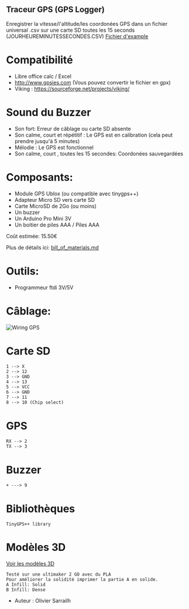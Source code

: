 Traceur GPS (GPS Logger) 
----------

Enregistrer la vitesse/l'altitude/les coordonées GPS dans un fichier universal .csv sur une carte SD toutes les 15 seconds   
(JOURHEUREMINUTESSECONDES.CSV)
[Fichier d'example](https://github.com/pigetArduino/gpsLogger/blob/master/doc/example.csv)

# Compatibilité
* Libre office calc / Excel
* http://www.gpsies.com (Vous pouvez convertir le fichier en gpx) 
* Viking : https://sourceforge.net/projects/viking/

# Sound du Buzzer
* Son fort: Erreur de câblage ou carte SD absente
* Son calme, court et répétitif : Le GPS est en calibration (cela peut prendre jusqu'à 5 minutes)
* Mélodie : Le GPS est fonctionnel
* Son calme, court , toutes les 15 secondes:  Coordonées sauvegardées  

# Composants:
  * Module GPS Ublox (ou compatible avec tinygps++)
  * Adapteur Micro SD vers carte SD
  * Carte MicroSD de 2Go (ou moins) 
  * Un buzzer
  * Un Arduino Pro Mini 3V
  * Un boitier de piles AAA / Piles AAA   

Coût estimée: 15.50€   

Plus de détails ici: [bill_of_materials.md](https://github.com/pigetArduino/gpsLogger/blob/master/doc/bill_of_materials.md)

#  Outils:
 * Programmeur ftdi 3V/5V

# Câblage:
![Wiring GPS](https://github.com/pigetArduino/gpsLogger/blob/master/doc/gpsLogger_wiring.png)
#  Carte SD 
```
1 --> X
2 --> 12
3 --> GND
4 --> 13
5 --> VCC
6 --> GND
7 --> 11
8 --> 10 (Chip select)
```
#  GPS
```
RX --> 2
TX --> 3

```
# Buzzer
```
+ ---> 9
```

# Bibliothèques
```
TinyGPS++ library
```

# Modèles 3D
[Voir les modèles 3D](https://github.com/pigetArduino/gpsLogger/blob/master/3D/)
```
Testé sur une ultimaker 2 GO avec du PLA
Pour améliorer la solidité imprimer la partie A en solide.
A Infill: Solid
B Infill: Dense
```
* Auteur : Olivier Sarrailh   
 
